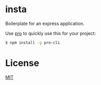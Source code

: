 # insta

Boilerplate for an express application.

Use [pro](https://www.npmjs.com/package/pro-cli) to quickly use this for your project:

```bash
$ npm install -g pro-cli
```

# License

[MIT](LICENSE)
